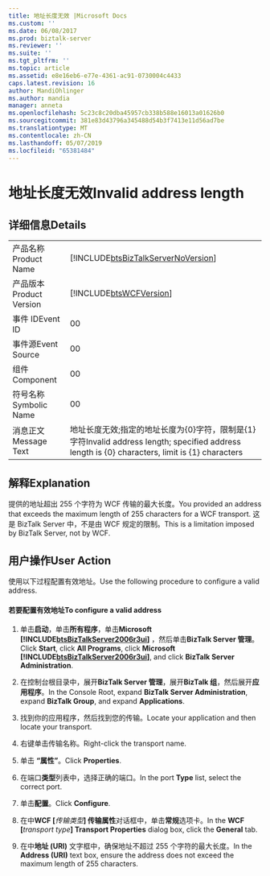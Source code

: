 ```yaml
---
title: 地址长度无效 |Microsoft Docs
ms.custom: ''
ms.date: 06/08/2017
ms.prod: biztalk-server
ms.reviewer: ''
ms.suite: ''
ms.tgt_pltfrm: ''
ms.topic: article
ms.assetid: e8e16eb6-e77e-4361-ac91-0730004c4433
caps.latest.revision: 16
author: MandiOhlinger
ms.author: mandia
manager: anneta
ms.openlocfilehash: 5c23c8c20dba45957cb338b588e16013a01626b0
ms.sourcegitcommit: 381e83d43796a345488d54b3f7413e11d56ad7be
ms.translationtype: MT
ms.contentlocale: zh-CN
ms.lasthandoff: 05/07/2019
ms.locfileid: "65381484"
---
```

# <a name="invalid-address-length"></a><span data-ttu-id="ef8d3-102">地址长度无效</span><span class="sxs-lookup"><span data-stu-id="ef8d3-102">Invalid address length</span></span>
## <a name="details"></a><span data-ttu-id="ef8d3-103">详细信息</span><span class="sxs-lookup"><span data-stu-id="ef8d3-103">Details</span></span>  

|                 |                                                                                             |
|-----------------|---------------------------------------------------------------------------------------------|
|  <span data-ttu-id="ef8d3-104">产品名称</span><span class="sxs-lookup"><span data-stu-id="ef8d3-104">Product Name</span></span>   |     [!INCLUDE[btsBizTalkServerNoVersion](../includes/btsbiztalkservernoversion-md.md)]      |
| <span data-ttu-id="ef8d3-105">产品版本</span><span class="sxs-lookup"><span data-stu-id="ef8d3-105">Product Version</span></span> |                 [!INCLUDE[btsWCFVersion](../includes/btswcfversion-md.md)]                  |
|    <span data-ttu-id="ef8d3-106">事件 ID</span><span class="sxs-lookup"><span data-stu-id="ef8d3-106">Event ID</span></span>     |                                              <span data-ttu-id="ef8d3-107">0</span><span class="sxs-lookup"><span data-stu-id="ef8d3-107">0</span></span>                                              |
|  <span data-ttu-id="ef8d3-108">事件源</span><span class="sxs-lookup"><span data-stu-id="ef8d3-108">Event Source</span></span>   |                                              <span data-ttu-id="ef8d3-109">0</span><span class="sxs-lookup"><span data-stu-id="ef8d3-109">0</span></span>                                              |
|    <span data-ttu-id="ef8d3-110">组件</span><span class="sxs-lookup"><span data-stu-id="ef8d3-110">Component</span></span>    |                                              <span data-ttu-id="ef8d3-111">0</span><span class="sxs-lookup"><span data-stu-id="ef8d3-111">0</span></span>                                              |
|  <span data-ttu-id="ef8d3-112">符号名称</span><span class="sxs-lookup"><span data-stu-id="ef8d3-112">Symbolic Name</span></span>  |                                              <span data-ttu-id="ef8d3-113">0</span><span class="sxs-lookup"><span data-stu-id="ef8d3-113">0</span></span>                                              |
|  <span data-ttu-id="ef8d3-114">消息正文</span><span class="sxs-lookup"><span data-stu-id="ef8d3-114">Message Text</span></span>   | <span data-ttu-id="ef8d3-115">地址长度无效;指定的地址长度为{0}字符，限制是{1}字符</span><span class="sxs-lookup"><span data-stu-id="ef8d3-115">Invalid address length; specified address length is {0} characters, limit is {1} characters</span></span> |

## <a name="explanation"></a><span data-ttu-id="ef8d3-116">解释</span><span class="sxs-lookup"><span data-stu-id="ef8d3-116">Explanation</span></span>  
 <span data-ttu-id="ef8d3-117">提供的地址超出 255 个字符为 WCF 传输的最大长度。</span><span class="sxs-lookup"><span data-stu-id="ef8d3-117">You provided an address that exceeds the maximum length of 255 characters for a WCF transport.</span></span> <span data-ttu-id="ef8d3-118">这是 BizTalk Server 中，不是由 WCF 规定的限制。</span><span class="sxs-lookup"><span data-stu-id="ef8d3-118">This is a limitation imposed by BizTalk Server, not by WCF.</span></span>  

## <a name="user-action"></a><span data-ttu-id="ef8d3-119">用户操作</span><span class="sxs-lookup"><span data-stu-id="ef8d3-119">User Action</span></span>  
 <span data-ttu-id="ef8d3-120">使用以下过程配置有效地址。</span><span class="sxs-lookup"><span data-stu-id="ef8d3-120">Use the following procedure to configure a valid address.</span></span>  

#### <a name="to-configure-a-valid-address"></a><span data-ttu-id="ef8d3-121">若要配置有效地址</span><span class="sxs-lookup"><span data-stu-id="ef8d3-121">To configure a valid address</span></span>  

1. <span data-ttu-id="ef8d3-122">单击**启动**，单击**所有程序**，单击**Microsoft [!INCLUDE[btsBizTalkServer2006r3ui](../includes/btsbiztalkserver2006r3ui-md.md)]** ，然后单击**BizTalk Server 管理**。</span><span class="sxs-lookup"><span data-stu-id="ef8d3-122">Click **Start**, click **All Programs**, click **Microsoft [!INCLUDE[btsBizTalkServer2006r3ui](../includes/btsbiztalkserver2006r3ui-md.md)]**, and click **BizTalk Server Administration**.</span></span>  

2. <span data-ttu-id="ef8d3-123">在控制台根目录中，展开**BizTalk Server 管理**，展开**BizTalk 组**，然后展开**应用程序**。</span><span class="sxs-lookup"><span data-stu-id="ef8d3-123">In the Console Root, expand  **BizTalk Server Administration**, expand **BizTalk Group**, and expand  **Applications**.</span></span>  

3. <span data-ttu-id="ef8d3-124">找到你的应用程序，然后找到您的传输。</span><span class="sxs-lookup"><span data-stu-id="ef8d3-124">Locate your application and then locate your transport.</span></span>  

4. <span data-ttu-id="ef8d3-125">右键单击传输名称。</span><span class="sxs-lookup"><span data-stu-id="ef8d3-125">Right-click the transport name.</span></span>  

5. <span data-ttu-id="ef8d3-126">单击 **“属性”**。</span><span class="sxs-lookup"><span data-stu-id="ef8d3-126">Click **Properties**.</span></span>  

6. <span data-ttu-id="ef8d3-127">在端口**类型**列表中，选择正确的端口。</span><span class="sxs-lookup"><span data-stu-id="ef8d3-127">In the port **Type** list, select the correct port.</span></span>  

7. <span data-ttu-id="ef8d3-128">单击**配置**。</span><span class="sxs-lookup"><span data-stu-id="ef8d3-128">Click **Configure**.</span></span>  

8. <span data-ttu-id="ef8d3-129">在中**WCF [**<em>传输类型</em>**] 传输属性**对话框中，单击**常规**选项卡。</span><span class="sxs-lookup"><span data-stu-id="ef8d3-129">In the **WCF [**<em>transport type</em>**] Transport Properties** dialog box, click the **General** tab.</span></span>  

9. <span data-ttu-id="ef8d3-130">在中**地址 (URI)** 文字框中，确保地址不超过 255 个字符的最大长度。</span><span class="sxs-lookup"><span data-stu-id="ef8d3-130">In the **Address (URI)** text box, ensure the address does not exceed the maximum length of 255 characters.</span></span>
